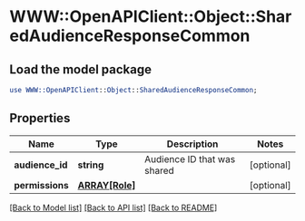 # WWW::OpenAPIClient::Object::SharedAudienceResponseCommon

## Load the model package
```perl
use WWW::OpenAPIClient::Object::SharedAudienceResponseCommon;
```

## Properties
Name | Type | Description | Notes
------------ | ------------- | ------------- | -------------
**audience_id** | **string** | Audience ID that was shared | [optional] 
**permissions** | [**ARRAY[Role]**](Role.md) |  | [optional] 

[[Back to Model list]](../README.md#documentation-for-models) [[Back to API list]](../README.md#documentation-for-api-endpoints) [[Back to README]](../README.md)


